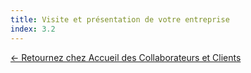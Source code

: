 ```yaml
---
title: Visite et présentation de votre entreprise
index: 3.2
---
```





[← Retournez chez Accueil des Collaborateurs et Clients](/posts/accueildesclients) 